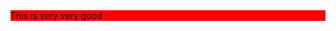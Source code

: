 <div class="container">
	<div class="alert alert-danger" style="background-color: red">
		This is very very good
	</div>
</div>
